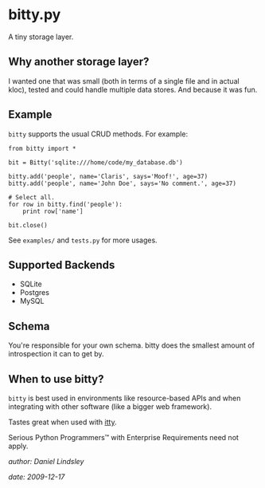 bitty.py
========

A tiny storage layer.


Why another storage layer?
--------------------------

I wanted one that was small (both in terms of a single file and in actual kloc),
tested and could handle multiple data stores. And because it was fun.

Example
-------

`bitty` supports the usual CRUD methods. For example:

    from bitty import *
    
    bit = Bitty('sqlite:///home/code/my_database.db')
    
    bitty.add('people', name='Claris', says='Moof!', age=37)
    bitty.add('people', name='John Doe', says='No comment.', age=37)
    
    # Select all.
    for row in bitty.find('people'):
        print row['name']
    
    bit.close()

See `examples/` and `tests.py` for more usages.


Supported Backends
------------------

* SQLite
* Postgres
* MySQL


Schema
------

You're responsible for your own schema. bitty does the smallest amount of
introspection it can to get by.


When to use bitty?
------------------

`bitty` is best used in environments like resource-based APIs and when 
integrating with other software (like a bigger web framework).

Tastes great when used with [itty][1].

Serious Python Programmers™ with Enterprise Requirements need not apply.

[1]: http://github.com/toastdriven/itty

*author: Daniel Lindsley*

*date: 2009-12-17*
